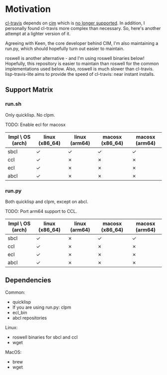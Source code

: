 # Motivation

[cl-travis](https://github.com/lispci/cl-travis) depends on [cim](https://github.com/sionescu/CIM) which is [no longer supported](https://keens.github.io/blog/2017/01/29/deprecating_cim/). In addition, I personally found cl-travis more complex than necessary. So, here's another attempt at a lighter version of it.

Agreeing with Keen, the core developer behind CIM, I'm also maintaining a run.py, which should hopefully turn out easier to maintain.

roswell is another alternative - and I'm using roswell binaries below! Hopefully, this repository is easier to maintain than roswell for the common implementations used below. Also, roswell is much slower than cl-travis. lisp-travis-lite aims to provide the speed of cl-travis: near instant installs.

## Support Matrix

### run.sh

Only quicklisp. No clpm.

TODO: Enable ecl for macosx

| Impl \ OS (arch) | linux (x86\_64) | linux (arm64) | macosx (x86\_64) | macosx (arm64) |
|------------------|-----------------|---------------|------------------|----------------|
| sbcl             | ✓               | ✓             | ✓                | ✓              |
| ccl              | ✓               | ✗             | ✗                | ✗              |
| ecl              | ✓               | ✗             | ✗                | ✗              |
| abcl             | ✓               | ✗             | ✗                | ✗              |

### run.py

Both quicklisp and clpm, except on abcl.

TODO: Port arm64 support to CCL.

| Impl \ OS (arch) | linux (x86\_64) | linux (arm64) | macosx (x86\_64) | macosx (arm64) |
|------------------|-----------------|---------------|------------------|----------------|
| sbcl             | ✓               | ✗             | ✓                | ✓              |
| ccl              | ✓               | ✗             | ✗                | ✗              |
| ecl              | ✓               | ✗             | ✗                | ✗              |
| abcl             | ✓               | ✗             | ✗                | ✗              |


## Dependencies

Common:

- quicklisp
- If you are using run.py: clpm
- ecl_bin
- abcl repositories

Linux:

- roswell binaries for sbcl and ccl
- wget

MacOS:

- brew
- wget

